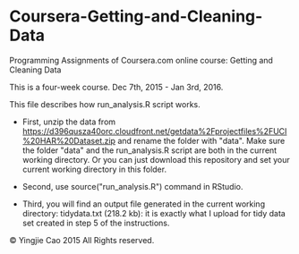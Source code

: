 # Coursera-Getting-and-Cleaning-Data

Programming Assignments of Coursera.com online course: Getting and Cleaning Data

This is a four-week course. Dec 7th, 2015 - Jan 3rd, 2016.

This file describes how run_analysis.R script works.

* First, unzip the data from https://d396qusza40orc.cloudfront.net/getdata%2Fprojectfiles%2FUCI%20HAR%20Dataset.zip and rename the folder with "data". Make sure the folder "data" and the run_analysis.R script are both in the current working directory. Or you can just download this repository and set your current working directory in this folder.

* Second, use source("run_analysis.R") command in RStudio.

* Third, you will find an output file generated in the current working directory:
tidydata.txt (218.2 kb): it is exactly what I upload for tidy data set created in step 5 of the instructions.


© Yingjie Cao 2015 All Rights reserved.
